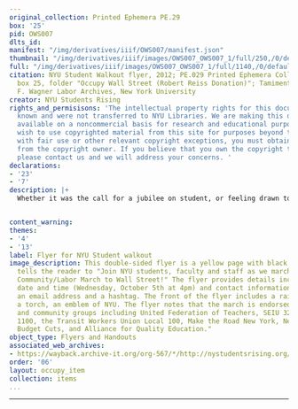 ```yaml
---
original_collection: Printed Ephemera PE.29
box: '25'
pid: OWS007
dlts_id:
manifest: "/img/derivatives/iiif/OWS007/manifest.json"
thumbnail: "/img/derivatives/iiif/images/OWS007_OWS007_1/full/250,/0/default.jpg"
full: "/img/derivatives/iiif/images/OWS007_OWS007_1/full/1140,/0/default.jpg"
citation: NYU Student Walkout flyer, 2012; PE.029 Printed Ephemera Collection on Subjects;
  box 25, folder "Occupy Wall Street (Robert Reiss Donation)"; Tamiment Library/Robert
  F. Wagner Labor Archives, New York University
creator: NYU Students Rising
rights_and_permisisons: 'The intellectual property rights for this document are not
  known and were not transferred to NYU Libraries. We are making this document publicly
  available on a noncommercial basis for research and educational purposes. If you
  wish to use copyrighted material from this site for purposes beyond those in accordance
  with fair use or other relevant copyright exceptions, you must obtain permission
  from the copyright owner. If you believe that you own the copyright to this document,
  please contact us and we will address your concerns. '
declarations:
- '23'
- '7'
description: |+
  Whether it was the call for a jubilee on student, or feeling drawn to other causes under the Occupy Wall Street umbrella, students from across New York City's colleges and universities were a large presence in on-the-ground protests, working groups, and actions. Students at New York University formed an Occupy affinity group called NYU for Occupy Wall Street. They coordinated student-led actions from, and in opposition to, the University. This included the occupation of university-owned buildings like the Stern School of Business on Gould Plaza and walk-outs like the one called for in this flyer. This walkout was a part of a coordinated nation-wide effort that included student protests at more than 75 campuses across the country, much of which was organized through social media.


content_warning:
themes:
- '4'
- '13'
label: Flyer for NYU Student walkout
image_description: This double-sided flyer is a yellow page with black text, and it
  tells the reader to "Join NYU students, faculty and staff as we march to meet the
  Community/Labor March to Wall Street!" The flyer provides details including the
  date and time (Wednesday, October 5th at 4pm) and contact information including
  an email address and a hashtag. The front of the flyer includes a raised fist carrying
  a torch, an emblem of NYU. The flyer notes that the march is endorsed by "unions
  and community groups including United Federation of Teachers, SEIU 32BJ and SEIU
  1100, the Transit Workers Union Local 100, Make the Road New York, New Yorkers Against
  Budget Cuts, and Alliance for Quality Education."
object_type: Flyers and Handouts
associated_web_archives:
- https://wayback.archive-it.org/org-567/*/http://nystudentsrising.org/
order: '06'
layout: occupy_item
collection: items
...
```

---
